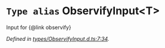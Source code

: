 # `Type alias` ObservifyInput\<T>

Input for {@link observify}

*Defined in [types/ObservifyInput.d.ts:7:34](https://github.com/Alorel/rxutils/blob/e14ca99/projects/rxutils/types/ObservifyInput.d.ts#L7).*